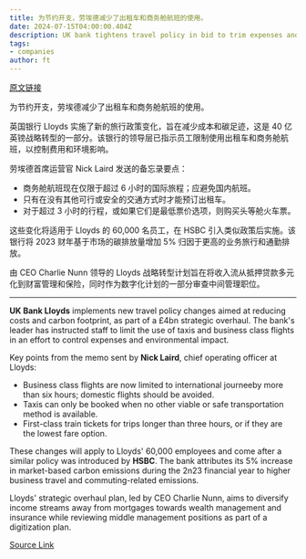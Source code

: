 ```yaml
---
title: 为节约开支，劳埃德减少了出租车和商务舱航班的使用。
date: 2024-07-15T04:00:00.404Z
description: UK bank tightens travel policy in bid to trim expenses and reduce carbon footprint
tags: 
- companies
author: ft
---
```


[原文链接](https://ft.com/content/42c8a535-9009-4a48-82ec-1be163c711ec)

为节约开支，劳埃德减少了出租车和商务舱航班的使用。

英国银行 Lloyds 实施了新的旅行政策变化，旨在减少成本和碳足迹，这是 40 亿英镑战略转型的一部分。该银行的领导层已指示员工限制使用出租车和商务舱航班，以控制费用和环境影响。

劳埃德首席运营官 Nick Laird 发送的备忘录要点：
- 商务舱航班现在仅限于超过 6 小时的国际旅程；应避免国内航班。
- 只有在没有其他可行或安全的交通方式时才能预订出租车。
- 对于超过 3 小时的行程，或如果它们是最低票价选项，则购买头等舱火车票。

这些变化将适用于 Lloyds 的 60,000 名员工，在 HSBC 引入类似政策后实施。该银行将 2023 财年基于市场的碳排放量增加 5% 归因于更高的业务旅行和通勤排放。

由 CEO Charlie Nunn 领导的 Lloyds 战略转型计划旨在将收入流从抵押贷款多元化到财富管理和保险，同时作为数字化计划的一部分审查中间管理职位。

---

 **UK Bank Lloyds** implements new travel policy changes aimed at reducing costs and carbon footprint, as part of a £4bn strategic overhaul. The bank's leader has instructed staff to limit the use of taxis and business class flights in an effort to control expenses and environmental impact.

Key points from the memo sent by **Nick Laird**, chief operating officer at Lloyds:
- Business class flights are now limited to international journeeby more than six hours; domestic flights should be avoided.
- Taxis can only be booked when no other viable or safe transportation method is available.
- First-class train tickets for trips longer than three hours, or if they are the lowest fare option.

These changes will apply to Lloyds' 60,000 employees and come after a similar policy was introduced by **HSBC**. The bank attributes its 5% increase in market-based carbon emissions during the 2n23 financial year to higher business travel and commuting-related emissions.

Lloyds' strategic overhaul plan, led by CEO Charlie Nunn, aims to diversify income streams away from mortgages towards wealth management and insurance while reviewing middle management positions as part of a digitization plan.

[Source Link](https://ft.com/content/42c8a535-9009-4a48-82ec-1be163c711ec)

